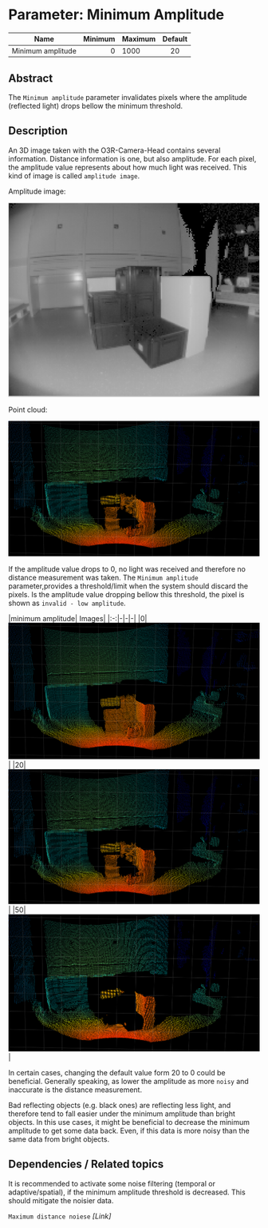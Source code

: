 # Parameter: Minimum Amplitude

| Name | Minimum | Maximum | Default |
| -----|---------:|:---------|:---------:|
| Minimum amplitude | 0 | 1000 | 20 |

## Abstract

The `Minimum amplitude` parameter invalidates pixels where the amplitude (reflected light) drops bellow the minimum threshold.

## Description

An 3D image taken with the O3R-Camera-Head contains several information. Distance information is one, but also amplitude. For each pixel, the amplitude value represents about how much light was received. This kind of image is called `amplitude image`.

Amplitude image:

![default-values-amplitude](./resources/default_value_amp.png "3D amplitude image")

Point cloud:

![default-values-3d](./resources/default_value_3D.png "3D point cloud with default values")

If the amplitude value drops to 0, no light was received and therefore no distance measurement was taken. The `Minimum amplitude` parameter,provides a threshold/limit when the system should discard the pixels. Is the amplitude value dropping bellow this threshold, the pixel is shown as `invalid - low amplitude`.

|minimum amplitude| Images|
|:-:|-|-|-|
|0|![min-a,p-0-3d](./resources/amp_0_3D.png "3D point cloud with minimum amplitude 0 values")|
|20|![min-a,p-0-3d](./resources/default_value_3D.png "3D point cloud with minimum amplitude 0 values")|
|50|![min-a,p-0-3d](./resources/amp_50_3D.png "3D point cloud with minimum amplitude 0 values")|

In certain cases, changing the default value form 20 to 0 could be beneficial. Generally speaking, as lower the amplitude as more `noisy` and inaccurate is the distance measurement.

Bad reflecting objects (e.g. black ones) are reflecting less light, and therefore tend to fall easier under the minimum amplitude than bright objects. In this use cases, it might be beneficial to decrease the minimum amplitude to get some data back. Even, if this data is more noisy than the same data from bright objects.

## Dependencies / Related topics

It is recommended to activate some noise filtering (temporal or adaptive/spatial), if the minimum amplitude threshold is decreased. This should mitigate the noisier data.

`Maximum distance noiese` *[Link]*